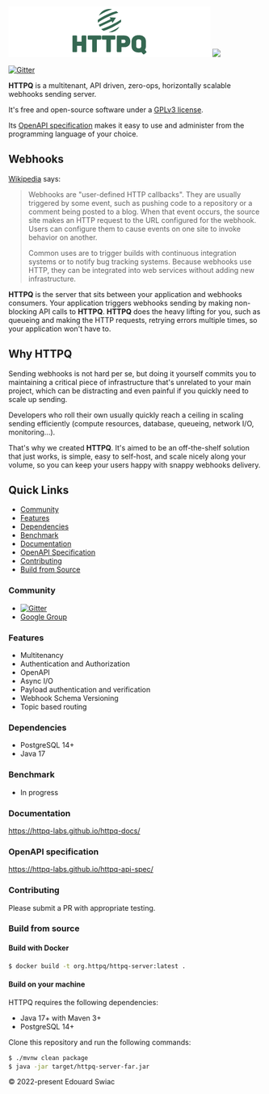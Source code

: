 <p align="left">
<img src="./static/logo.png"/>
<img src="https://www.gnu.org/graphics/gplv3-with-text-136x68.png"/>
</p> 

[![Gitter](https://badges.gitter.im/httpq-labs/community.svg)](https://gitter.im/httpq-labs/community?utm_source=badge&utm_medium=badge&utm_campaign=pr-badge) 


**HTTPQ** is a multitenant, API driven, zero-ops, horizontally scalable webhooks sending server.

It's free and open-source software under a [GPLv3 license](https://www.gnu.org/licenses/gpl-3.0.en.html).

Its [OpenAPI specification](https://httpq-labs.github.io/httpq-api-spec/) makes it easy to use and administer from the programming language of your choice.

## Webhooks
[Wikipedia](https://en.wikipedia.org/wiki/Webhook) says:
> Webhooks are "user-defined HTTP callbacks". They are usually triggered by some event, such as pushing code to a repository or a comment being posted to a blog. When that event occurs, the source site makes an HTTP request to the URL configured for the webhook. Users can configure them to cause events on one site to invoke behavior on another.
>
> Common uses are to trigger builds with continuous integration systems or to notify bug tracking systems. Because webhooks use HTTP, they can be integrated into web services without adding new infrastructure.

**HTTPQ** is the server that sits between your application and webhooks consumers. Your application triggers webhooks sending by making non-blocking API calls to **HTTPQ**. **HTTPQ** does the heavy lifting for you, such as queueing and making the HTTP requests, retrying errors multiple times, so your application won't have to. 

## Why HTTPQ
Sending webhooks is not hard per se, but doing it yourself commits you to maintaining a critical piece of infrastructure that's unrelated to your main project, which can be distracting and even painful if you quickly need to scale up sending.

Developers who roll their own usually quickly reach a ceiling in scaling sending efficiently (compute resources, database, queueing, network I/O, monitoring...). 

That's why we created **HTTPQ**. It's aimed to be an off-the-shelf solution that just works, is simple, easy to self-host, and scale nicely along your volume, so you can keep your users happy with snappy webhooks delivery.

## Quick Links

- [Community](#community)
- [Features](#features)
- [Dependencies](#dependencies)
- [Benchmark](#benchmark)
- [Documentation](#documentation)
- [OpenAPI Specification](#openapi-specification)
- [Contributing](#contributing)
- [Build from Source](#build-from-source)

### Community
- [![Gitter](https://badges.gitter.im/httpq-labs/community.svg)](https://gitter.im/httpq-labs/community?utm_source=badge&utm_medium=badge&utm_campaign=pr-badge)
- [Google Group](https://groups.google.com/u/3/g/httpq)

### Features
- Multitenancy
- Authentication and Authorization
- OpenAPI
- Async I/O
- Payload authentication and verification
- Webhook Schema Versioning
- Topic based routing


### Dependencies
- PostgreSQL 14+
- Java 17

### Benchmark
- In progress 

### Documentation
<https://httpq-labs.github.io/httpq-docs/>

### OpenAPI specification
<https://httpq-labs.github.io/httpq-api-spec/>

### Contributing
Please submit a PR with appropriate testing.

### Build from source
#### Build with Docker
```bash
$ docker build -t org.httpq/httpq-server:latest .
```

#### Build on your machine
HTTPQ requires the following dependencies:

- Java 17+ with Maven 3+
- PostgreSQL 14+

Clone this repository and run the following commands:
```bash
$ ./mvnw clean package
$ java -jar target/httpq-server-far.jar
```

© 2022-present Edouard Swiac
